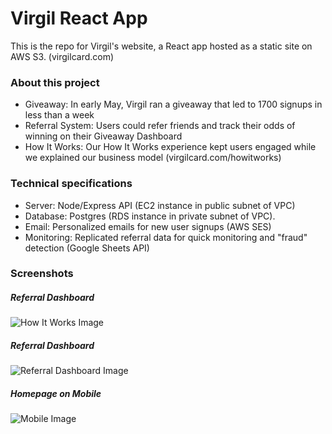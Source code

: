 # Virgil React App

This is the repo for Virgil's website, a React app hosted as a static site on AWS S3. (virgilcard.com)

### About this project

* Giveaway: In early May, Virgil ran a giveaway that led to 1700 signups in less than a week
* Referral System: Users could refer friends and track their odds of winning on their Giveaway Dashboard
* How It Works: Our How It Works experience kept users engaged while we explained our business model (virgilcard.com/howitworks)

### Technical specifications

* Server: Node/Express API (EC2 instance in public subnet of VPC)
* Database: Postgres (RDS instance in private subnet of VPC).
* Email: Personalized emails for new user signups (AWS SES)
* Monitoring: Replicated referral data for quick monitoring and "fraud" detection (Google Sheets API)


### Screenshots

##### Referral Dashboard
![How It Works Image](https://github.com/kevinkoste/virgil-web-app/blob/master/src/img/readme/howitworks.png)

##### Referral Dashboard
![Referral Dashboard Image](https://github.com/kevinkoste/virgil-web-app/blob/master/src/img/readme/dashboard.png)

##### Homepage on Mobile
![Mobile Image](https://github.com/kevinkoste/virgil-web-app/blob/master/src/img/readme/mobile.png)

